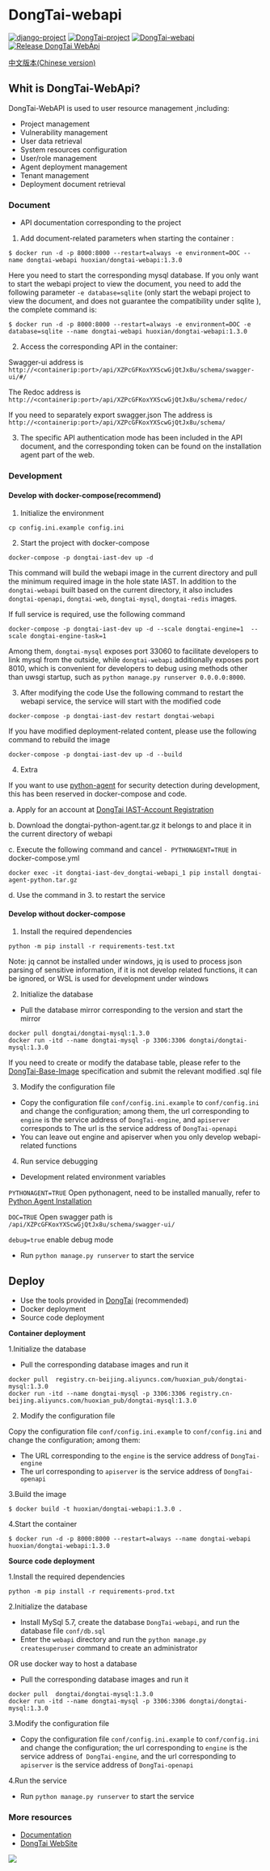 # DongTai-webapi
[![django-project](https://img.shields.io/badge/django%20versions-3.0.3-blue)](https://www.djangoproject.com/)
[![DongTai-project](https://img.shields.io/badge/DongTai%20versions-beta-green)](https://github.com/HXSecurity/DongTai)
[![DongTai-webapi](https://img.shields.io/github/v/release/HXSecurity/Dongtai-webapi?label=Dongtai-webapi)](https://github.com/HXSecurity/DongTai-webapi/releases)
[![Release DongTai WebApi](https://github.com/HXSecurity/DongTai-webapi/actions/workflows/release_webapi.yml/badge.svg)](https://github.com/HXSecurity/DongTai-webapi/actions/workflows/release_webapi.yml)

[中文版本(Chinese version)](README.ZH_CN.md)

## Whit is DongTai-WebApi?
DongTai-WebAPI is used to user resource management ,including:


- Project management
- Vulnerability management
- User data retrieval
- System resources configuration
- User/role management
- Agent deployment management
- Tenant management
- Deployment document retrieval


### Document

- API documentation corresponding to the project 

1. Add document-related parameters when starting the container :
```
$ docker run -d -p 8000:8000 --restart=always -e environment=DOC --name dongtai-webapi huoxian/dongtai-webapi:1.3.0
```
Here you need to start the corresponding mysql database. If you only want to start the webapi project to view the document, you need to add the following parameter `-e database=sqlite` (only start the webapi project to view the document, and does not guarantee the compatibility under sqlite ), the complete command is:
```
$ docker run -d -p 8000:8000 --restart=always -e environment=DOC -e database=sqlite --name dongtai-webapi huoxian/dongtai-webapi:1.3.0
```

2. Access the corresponding API in the container:

Swagger-ui address is `http://<containerip:port>/api/XZPcGFKoxYXScwGjQtJx8u/schema/swagger-ui/#/`

The Redoc address is `http://<containerip:port>/api/XZPcGFKoxYXScwGjQtJx8u/schema/redoc/`

If you need to separately export swagger.json
The address is `http://<containerip:port>/api/XZPcGFKoxYXScwGjQtJx8u/schema/`

3. The specific API authentication mode has been included in the API document, and the corresponding token can be found on the installation agent part of the web.

### Development

#### Develop with docker-compose(recommend)

1. Initialize the environment
````
cp config.ini.example config.ini
````

2. Start the project with docker-compose

````
docker-compose -p dongtai-iast-dev up -d
````
This command will build the webapi image in the current directory and pull the minimum required image in the hole state IAST. In addition to the `dongtai-webapi` built based on the current directory, it also includes `dongtai-openapi`, `dongtai-web`, `dongtai-mysql`, `dongtai-redis` images.

If full service is required, use the following command

```
docker-compose -p dongtai-iast-dev up -d --scale dongtai-engine=1  --scale dongtai-engine-task=1
```

Among them, `dongtai-mysql` exposes port 33060 to facilitate developers to link mysql from the outside, while `dongtai-webapi` additionally exposes port 8010, which is convenient for developers to debug using methods other than uwsgi startup, such as `python manage.py runserver 0.0.0.0:8000`.

3. After modifying the code
Use the following command to restart the webapi service, the service will start with the modified code
````
docker-compose -p dongtai-iast-dev restart dongtai-webapi
````

If you have modified deployment-related content, please use the following command to rebuild the image
````
docker-compose -p dongtai-iast-dev up -d --build
````

4. Extra

If you want to use [python-agent](https://github.com/HXSecurity/DongTai-agent-python) for security detection during development, this has been reserved in docker-compose and code.

a. Apply for an account at [DongTai IAST-Account Registration](https://jinshuju.net/f/I9PNmf?from=webapi)

b. Download the dongtai-python-agent.tar.gz it belongs to and place it in the current directory of webapi

c. Execute the following command and cancel `- PYTHONAGENT=TRUE` in docker-compose.yml

````
docker exec -it dongtai-iast-dev_dongtai-webapi_1 pip install dongtai-agent-python.tar.gz
````

d. Use the command in 3. to restart the service

#### Develop without docker-compose

1. Install the required dependencies

```
python -m pip install -r requirements-test.txt
```

Note: jq cannot be installed under windows, jq is used to process json parsing of sensitive information, if it is not develop related functions, it can be ignored, or WSL is used for development under windows


2. Initialize the database


- Pull the database mirror corresponding to the version and start the mirror
```
docker pull dongtai/dongtai-mysql:1.3.0
docker run -itd --name dongtai-mysql -p 3306:3306 dongtai/dongtai-mysql:1.3.0
```

If you need to create or modify the database table, please refer to the [DongTai-Base-Image](https://github.com/HXSecurity/Dongtai-Base-Image) specification and submit the relevant modified .sql file


3. Modify the configuration file

- Copy the configuration file `conf/config.ini.example` to `conf/config.ini` and change the configuration; among them, the url corresponding to `engine` is the service address of `DongTai-engine`, and `apiserver` corresponds to The url is the service address of `DongTai-openapi`
- You can leave out engine and apiserver when you only develop webapi-related functions

4. Run service debugging

- Development related environment variables

`PYTHONAGENT=TRUE` Open pythonagent, need to be installed manually, refer to [Python Agent Installation](http://doc.dongtai.io/02_start/03_agent.html#python-agent)

`DOC=TRUE` Open swagger path is `/api/XZPcGFKoxYXScwGjQtJx8u/schema/swagger-ui/`

`debug=true` enable debug mode

- Run `python manage.py runserver` to start the service 


## Deploy

- Use the tools provided in [DongTai](https://github.com/HXSecurity/DongTai) (recommended)
- Docker deployment
- Source code deployment

**Container deployment**

1.Initialize the database

- Pull the corresponding database images and run it

```
docker pull  registry.cn-beijing.aliyuncs.com/huoxian_pub/dongtai-mysql:1.3.0 
docker run -itd --name dongtai-mysql -p 3306:3306 registry.cn-beijing.aliyuncs.com/huoxian_pub/dongtai-mysql:1.3.0 
```

2. Modify the configuration file

Copy the configuration file `conf/config.ini.example` to `conf/config.ini` and change the configuration; among them:
- The URL corresponding to the `engine` is the service address of `DongTai-engine`
- The url corresponding to `apiserver` is the service address of `DongTai-openapi`

3.Build the image
```
$ docker build -t huoxian/dongtai-webapi:1.3.0 .
```

4.Start the container
```
$ docker run -d -p 8000:8000 --restart=always --name dongtai-webapi huoxian/dongtai-webapi:1.3.0
```


**Source code deployment**

1.Install the required dependencies

```
python -m pip install -r requirements-prod.txt
```

2.Initialize the database

- Install MySql 5.7, create the database `DongTai-webapi`, and run the database file `conf/db.sql`
- Enter the `webapi` directory and run the `python manage.py createsuperuser` command to create an administrator

OR use docker way to host a database

- Pull the corresponding database images and run it
```
docker pull  dongtai/dongtai-mysql:1.3.0 
docker run -itd --name dongtai-mysql -p 3306:3306 dongtai/dongtai-mysql:1.3.0 
```



3.Modify the configuration file

- Copy the configuration file `conf/config.ini.example` to `conf/config.ini` and change the configuration; the url corresponding to `engine` is the service address of` DongTai-engine`, and the url corresponding to `apiserver` is the service address of `DongTai-openapi`

4.Run the service

- Run `python manage.py runserver` to start the service



### More resources
- [Documentation](https://doc.dongtai.io/)
- [DongTai WebSite](https://iast.io)

<img src="https://static.scarf.sh/a.png?x-pxid=44779bf0-9262-4801-bb88-4a36ee0fdcfe" />

